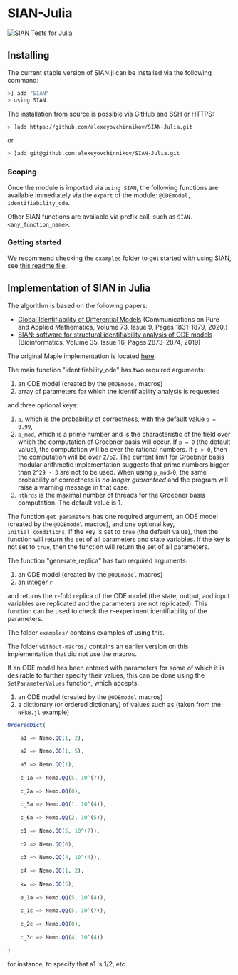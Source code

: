 # SIAN-Julia
![SIAN Tests for Julia](https://github.com/iliailmer/SIAN-Julia/workflows/SIAN%20Tests%20for%20Julia/badge.svg)

## Installing

The current stable version of SIAN.jl can be installed via the following command:

```zsh
>] add "SIAN"
> using SIAN
```

The installation from source is possible via GitHub and SSH or HTTPS:
```zsh
> ]add https://github.com/alexeyovchinnikov/SIAN-Julia.git
```
or
```zsh
> ]add git@github.com:alexeyovchinnikov/SIAN-Julia.git
```

### Scoping

Once the module is imported via `using SIAN`, the following functions are available immediately via the `export` of the module: `@ODEmodel, identifiability_ode`.

Other SIAN functions are available via prefix call, such as `SIAN.<any_function_name>`.

### Getting started

We recommend checking the `examples` folder to get started with using SIAN, see [this readme file](./examples/README.md).
## Implementation of SIAN in Julia

The algorithm is based on the following papers:
* [Global Identifiability of Differential Models](https://onlinelibrary.wiley.com/doi/abs/10.1002/cpa.21921) (Communications on Pure and Applied Mathematics, Volume 73, Issue 9, Pages 1831-1879, 2020.) 
* [SIAN: software for structural identifiability analysis of ODE models](https://doi.org/10.1093/bioinformatics/bty1069) (Bioinformatics, Volume 35, Issue 16, Pages 2873–2874, 2019)

The original Maple implementation is located [here](https://github.com/pogudingleb/SIAN).

The main function "identifiability_ode" has two required arguments:

1) an ODE model (created by the `@ODEmodel` macros)
2) array of parameters for which the identifiability analysis is requested

and three optional keys:

1) `p`, which is the probability of correctness, with the default value `p = 0.99`, 
2) `p_mod`, which is a prime number and is the characteristic of the field over which the computation of Groebner basis will occur. If `p = 0` (the default value), the computation will be over the rational numbers. If `p > 0`, then the computation will be over `Z/pZ`. The current limit for Groebner basis modular arithmetic implementation suggests that prime numbers bigger than `2^29 - 3` are not to be used. When using `p_mod>0`, the same probability of correctness is _no longer guaranteed_ and the program will raise a warning message in that case.
3) `nthrds` is the maximal number of threads for the Groebner basis computation. The default value is 1.

The function `get_parameters` has one required argument, an ODE model (created by the `@ODEmodel` macros), and one optional key, `initial_conditions`. If the key is set to `true` (the default value), then the function will return the set of all parameters and state variables. If the key is not set to `true`, then the function will return the set of all parameters.

The function "generate_replica" has two required arguments:

1) an ODE model (created by the `@ODEmodel` macros)
2) an integer `r`

and returns the `r`-fold replica of the ODE model (the state, output, and input variables are replicated and the parameters are not replicated). This function can be used to check the `r`-experiment identifiability of the parameters.

The folder `examples/` contains examples of using this.

The folder `without-macros/` contains an earlier version on this implementation that did not use the macros.

If an ODE model has been entered with parameters for some of which it is desirable to further specify their values, this can be done using the `SetParameterValues` function, which accepts:

1) an ODE model (created by the `@ODEmodel` macros)
2) a dictionary (or ordered dictionary) of values such as (taken from the `NFkB.jl` example)

```julia
OrderedDict(

    a1 => Nemo.QQ(1, 2),   
    
    a2 => Nemo.QQ(1, 5),
    
    a3 => Nemo.QQ(1),
    
    c_1a => Nemo.QQ(5, 10^(7)),
    
    c_2a => Nemo.QQ(0),
    
    c_5a => Nemo.QQ(1, 10^(4)),
    
    c_6a => Nemo.QQ(2, 10^(5)),
    
    c1 => Nemo.QQ(5, 10^(7)),
    
    c2 => Nemo.QQ(0),
    
    c3 => Nemo.QQ(4, 10^(4)),
    
    c4 => Nemo.QQ(1, 2),
    
    kv => Nemo.QQ(5),
    
    e_1a => Nemo.QQ(5, 10^(4)),
    
    c_1c => Nemo.QQ(5, 10^(7)),
    
    c_2c => Nemo.QQ(0),
    
    c_3c => Nemo.QQ(4, 10^(4))

)
```

for instance, to specify that a1 is 1/2, etc.